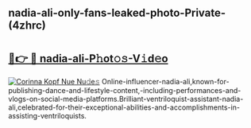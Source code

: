 ## nadia-ali-only-fans​-leaked-photo​-Private-(4zhrc)


# <h2><a href="https://mediaupload.pro?title=nadia-ali&ref=git">🔗👉 🔴 nadia-ali-P𝚑ot𝚘𝚜-V𝚒d𝚎o</a></h2>

[![Corinna Kopf Nue Nu𝚍e𝚜](https://i.imgur.com/0qMVB7G.gif)](https://mediaupload.pro?title=nadia-ali&ref=git)
Online-influencer-nadia-ali,known-for-publishing-dance-and-lifestyle-content,-including-performances-and-vlogs-on-social-media-platforms.Brilliant-ventriloquist-assistant-nadia-ali,celebrated-for-their-exceptional-abilities-and-accomplishments-in-assisting-ventriloquists.  